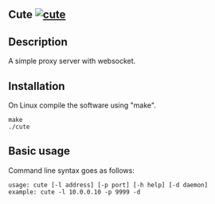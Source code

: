 ## Cute [![cute](http://euphie.me/svg/cute.version.svg)](http://euphie.me) #

## Description

A simple proxy server with websocket.

## Installation

On Linux compile the software using "make". 
```
make
./cute 
```

## Basic usage

Command line syntax goes as follows:
```
usage: cute [-l address] [-p port] [-h help] [-d daemon]
example: cute -l 10.0.0.10 -p 9999 -d
```
